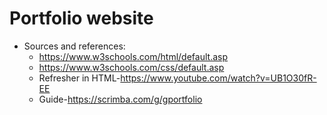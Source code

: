 # Portfolio website
- Sources and references: 
  - https://www.w3schools.com/html/default.asp
  - https://www.w3schools.com/css/default.asp
  * Refresher in HTML-https://www.youtube.com/watch?v=UB1O30fR-EE
  + Guide-https://scrimba.com/g/gportfolio
